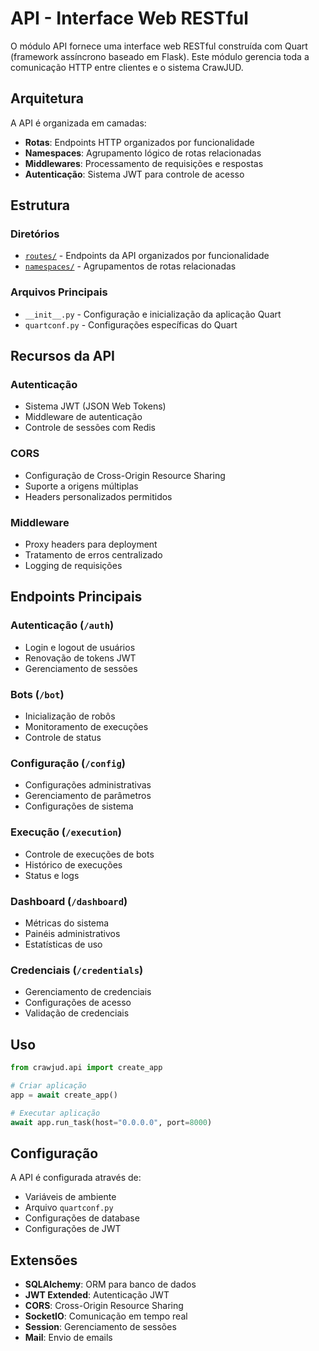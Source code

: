 # API - Interface Web RESTful

O módulo API fornece uma interface web RESTful construída com Quart (framework assíncrono baseado em Flask). Este módulo gerencia toda a comunicação HTTP entre clientes e o sistema CrawJUD.

## Arquitetura

A API é organizada em camadas:

- **Rotas**: Endpoints HTTP organizados por funcionalidade
- **Namespaces**: Agrupamento lógico de rotas relacionadas
- **Middlewares**: Processamento de requisições e respostas
- **Autenticação**: Sistema JWT para controle de acesso

## Estrutura

### Diretórios

- [`routes/`](./routes/README.md) - Endpoints da API organizados por funcionalidade
- [`namespaces/`](./namespaces/README.md) - Agrupamentos de rotas relacionadas

### Arquivos Principais

- `__init__.py` - Configuração e inicialização da aplicação Quart
- `quartconf.py` - Configurações específicas do Quart

## Recursos da API

### Autenticação

- Sistema JWT (JSON Web Tokens)
- Middleware de autenticação
- Controle de sessões com Redis

### CORS

- Configuração de Cross-Origin Resource Sharing
- Suporte a origens múltiplas
- Headers personalizados permitidos

### Middleware

- Proxy headers para deployment
- Tratamento de erros centralizado
- Logging de requisições

## Endpoints Principais

### Autenticação (`/auth`)

- Login e logout de usuários
- Renovação de tokens JWT
- Gerenciamento de sessões

### Bots (`/bot`)

- Inicialização de robôs
- Monitoramento de execuções
- Controle de status

### Configuração (`/config`)

- Configurações administrativas
- Gerenciamento de parâmetros
- Configurações de sistema

### Execução (`/execution`)

- Controle de execuções de bots
- Histórico de execuções
- Status e logs

### Dashboard (`/dashboard`)

- Métricas do sistema
- Painéis administrativos
- Estatísticas de uso

### Credenciais (`/credentials`)

- Gerenciamento de credenciais
- Configurações de acesso
- Validação de credenciais

## Uso

```python
from crawjud.api import create_app

# Criar aplicação
app = await create_app()

# Executar aplicação
await app.run_task(host="0.0.0.0", port=8000)
```

## Configuração

A API é configurada através de:

- Variáveis de ambiente
- Arquivo `quartconf.py`
- Configurações de database
- Configurações de JWT

## Extensões

- **SQLAlchemy**: ORM para banco de dados
- **JWT Extended**: Autenticação JWT
- **CORS**: Cross-Origin Resource Sharing
- **SocketIO**: Comunicação em tempo real
- **Session**: Gerenciamento de sessões
- **Mail**: Envio de emails
